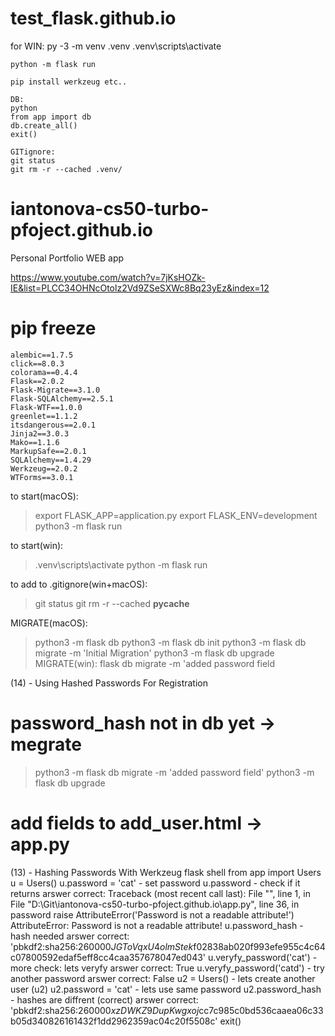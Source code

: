 # test_flask.github.io

for WIN:
    py -3 -m venv .venv
    .venv\scripts\activate

    python -m flask run

    pip install werkzeug etc..

    DB:
    python
    from app import db
    db.create_all()
    exit()

    GITignore:
    git status
    git rm -r --cached .venv/

# iantonova-cs50-turbo-pfoject.github.io
Personal Portfolio WEB app

https://www.youtube.com/watch?v=7jKsHOZk-IE&list=PLCC34OHNcOtolz2Vd9ZSeSXWc8Bq23yEz&index=12

# pip freeze
    alembic==1.7.5
    click==8.0.3
    colorama==0.4.4
    Flask==2.0.2
    Flask-Migrate==3.1.0
    Flask-SQLAlchemy==2.5.1
    Flask-WTF==1.0.0
    greenlet==1.1.2
    itsdangerous==2.0.1
    Jinja2==3.0.3
    Mako==1.1.6
    MarkupSafe==2.0.1
    SQLAlchemy==1.4.29
    Werkzeug==2.0.2
    WTForms==3.0.1

to start(macOS):
>export FLASK_APP=application.py
>export FLASK_ENV=development
>python3 -m flask run

to start(win):
>.venv\scripts\activate
>python -m flask run

to add to .gitignore(win+macOS):
>git status
>git rm -r --cached __pycache__

MIGRATE(macOS):
>python3 -m flask db 
>python3 -m flask db init
>python3 -m flask db migrate -m 'Initial Migration'
>python3 -m flask db upgrade 
MIGRATE(win):
>flask db migrate -m 'added password field


(14) - Using Hashed Passwords For Registration 
# password_hash not in db yet -> megrate
> python3 -m flask db migrate -m 'added password field'
> python3 -m flask db upgrade 
# add fields to add_user.html -> app.py

(13) - Hashing Passwords With Werkzeug
flask shell
from app import Users
u = Users()
u.password = 'cat'          - set password
u.password                  - check if it returns
                arswer correct: Traceback (most recent call last):
                                File "<console>", line 1, in <module>
                                File "D:\Git\iantonova-cs50-turbo-pfoject.github.io\app.py", line 36, in password
                                    raise AttributeError('Password is not a readable attribute!')
                                AttributeError: Password is not a readable attribute!
u.password_hash             - hash needed
                arswer correct:             'pbkdf2:sha256:260000$JGToVqxU4olmStek$f02838ab020f993efe955c4c64c07800592edaf5eff8cc4caa357678047ed043'
u.veryfy_password('cat')    - more check: lets veryfy
                arswer correct: True
u.veryfy_password('catd')   - try another password
                arswer correct: False
u2 = Users()                - lets create another user (u2)
u2.password = 'cat'         - lets use same password
u2.password_hash            - hashes are diffrent (correct)
                arswer correct:     
                'pbkdf2:sha256:260000$xzDWKZ9DupKwgxoj$cc7c985c0bd536caaea06c33b05d340826161432f1dd2962359ac04c20f5508c'
exit()

